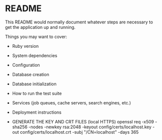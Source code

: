 # README

This README would normally document whatever steps are necessary to get the
application up and running.

Things you may want to cover:

* Ruby version

* System dependencies

* Configuration

* Database creation

* Database initialization

* How to run the test suite

* Services (job queues, cache servers, search engines, etc.)

* Deployment instructions

* GENERATE THE KEY AND CRT FILES (local HTTPS)
  openssl req -x509 -sha256 -nodes -newkey rsa:2048 -keyout config/certs/localhost.key -out config/certs/localhost.crt -subj "/CN=localhost" -days 365

